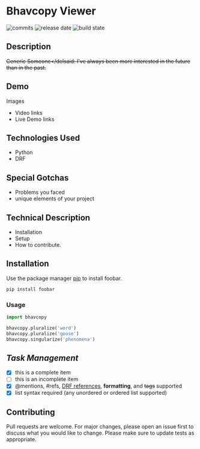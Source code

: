 # Bhavcopy Viewer
![commits](https://img.shields.io/github/commit-activity/y/cupid-22/bhavcopy_viewer)
![release date](https://img.shields.io/github/release-date/cupid-22/bhavcopy_viewer)
![build state](https://img.shields.io/github/deployments/cupid-22/bhavcopy_viewer/bhavcopy-viewer)

## Description

<del>Generic Someone</delsaid:
I’ve always been more interested in the future than in the past.

## Demo
Images
- Video links
- Live Demo links

## Technologies Used
- Python
- DRF

## Special Gotchas
 - Problems you faced
 - unique elements of your project

## Technical Description
- Installation
- Setup
- How to contribute.

##  Installation

Use the package manager [pip](https://pip.pypa.io/en/stable/) to install foobar.

```bash
pip install foobar
```

### Usage

```python
import bhavcopy

bhavcopy.pluralize('word')
bhavcopy.pluralize('goose')
bhavcopy.singularize('phenomena')
```


##  _Task Management_
- [x] this is a complete item
- [ ] this is an incomplete item
- [x] @mentions, #refs, [DRF references](https://docs.djangoproject.com/en/3.2/topics/cache/),
**formatting**, and <del>tags</del>
supported
- [x] list syntax required (any
unordered or ordered list
supported)
##  Contributing
Pull requests are welcome. For major changes, please open an issue first to discuss what you would like to change.
Please make sure to update tests as appropriate.
